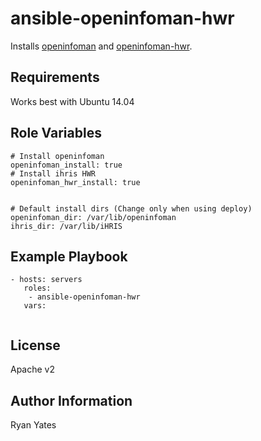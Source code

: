 ansible-openinfoman-hwr
=========

Installs [openinfoman](https://github.com/openhie/openinfoman) and [openinfoman-hwr](https://github.com/openhie/openinfoman-hwr).

Requirements
------------

Works best with Ubuntu 14.04

Role Variables
--------------
````
# Install openinfoman
openinfoman_install: true
# Install ihris HWR
openinfoman_hwr_install: true


# Default install dirs (Change only when using deploy)
openinfoman_dir: /var/lib/openinfoman
ihris_dir: /var/lib/iHRIS

````


Example Playbook
----------------

````
- hosts: servers
   roles:
    - ansible-openinfoman-hwr
   vars:
    
````	


License
-------

Apache v2

Author Information
------------------

Ryan Yates
